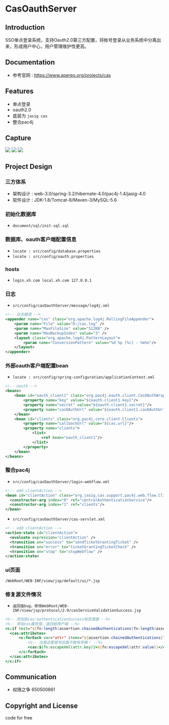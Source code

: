 # CasOauthServer #

## Introduction
SSO单点登录系统，支持Oauth2.0第三方配置，将帐号登录从业务系统中分离出来，形成用户中心，用户管理维护性更高。

## Documentation
- 参考官网 : https://www.apereo.org/projects/cas

## Features
- 单点登录
- oauth2.0
- 底层为 `jasig cas`
- 整合pac4j

## Capture
![](https://raw.githubusercontent.com/xiaohong2019/CasOauthServer/master/document/images/201805091222028.png)
![](https://raw.githubusercontent.com/xiaohong2019/CasOauthServer/master/document/images/201805091226026.png)
![](https://raw.githubusercontent.com/xiaohong2019/CasOauthServer/master/document/images/201805091227020.png)

## Project Design

### 三方体系
- 架构设计 : web-3.0/spring-3.2/hibernate-4.0/pac4j-1.4/jasig-4.0
- 软件设计 : JDK-1.8/Tomcat-8/Maven-3/MySQL-5.6

### 初始化数据库
- `document/sql/init-sql.sql`

### 数据库、oauth客户端配置信息
- `locate : src/config/database.properties`
- `locate : src/config/oauth.properties`

### hosts
- `login.xh.com local.xh.com 127.0.0.1`

### 日志
- `src/config/casOauthServer/message/log4j.xml`
```xml
<!-- 日志路径 -->
<appender name="cas" class="org.apache.log4j.RollingFileAppender">
    <param name="File" value="D:/cas.log" />
    <param name="MaxFileSize" value="512KB" />
    <param name="MaxBackupIndex" value="3" />
    <layout class="org.apache.log4j.PatternLayout">
        <param name="ConversionPattern" value="%d %p [%c] - %m%n"/>
    </layout>
</appender>
```

### 外部oauth客户端配置bean
- `locate : src/config/spring-configuration/applicationContext.xml`
```xml
<!-- oauth -->
<beans>
    <bean id="oauth_client1" class="org.pac4j.oauth.client.CasOAuthWrapperClient">
        <property name="key" value="${oauth.client1.key}"/>
        <property name="secret" value="${oauth.client1.secret}"/>
        <property name="casOAuthUrl" value="${oauth.client1.casOAuthUrl}"/>
    </bean>
    <bean id="clients" class="org.pac4j.core.client.Clients">
        <property name="callbackUrl" value="${cas.url}"/>
        <property name="clients">
            <list>
                <ref bean="oauth_client1"/>
            </list>
        </property>
    </bean>
</beans>
```

### 整合pac4j
- `src/config/casOauthServer/login-webflow.xml`
```xml
<!-- add clientAction -->
<bean id="clientAction" class="org.jasig.cas.support.pac4j.web.flow.ClientAction">
  <constructor-arg index="0" ref="centralAuthenticationService"/>
  <constructor-arg index="1" ref="clients"/>
</bean>
```
- `src/config/casOauthServer/cas-servlet.xml`
```xml
<!-- add clientAction -->
<action-state id="clientAction">
  <evaluate expression="clientAction" />
  <transition on="success" to="sendTicketGrantingTicket" />
  <transition on="error" to="ticketGrantingTicketCheck" />
  <transition on="stop" to="stopWebflow" />
</action-state>
```

### ui页面
`/WebRoot/WEB-INF/view/jsp/default/ui/*.jsp`

### 修复源文件情况
- `返回值bug，修改WebRoot/WEB-INF/view/jsp/protocol/2.0/casServiceValidationSuccess.jsp`
```jsp
<%-- 添加到cas:authenticationSuccess标签里面 --%>
<%-- 添加cas属性值，返回给用户端 --%>
<c:if test="${fn:length(assertion.chainedAuthentications[fn:length(assertion.chainedAuthentications)-1].principal.attributes) > 0}">
  <cas:attributes>
      <c:forEach var="attr" items="${assertion.chainedAuthentications[fn:length(assertion.chainedAuthentications)-1].principal.attributes}">
          <%-- 注意这里冒号后面不能有空格！ --%>
          <cas:${fn:escapeXml(attr.key)}>${fn:escapeXml(attr.value)}</cas:${fn:escapeXml(attr.key)}>
      </c:forEach>
  </cas:attributes>
</c:if>
```

## Communication
- 权限之争 650500861

## Copyright and License
code for free
